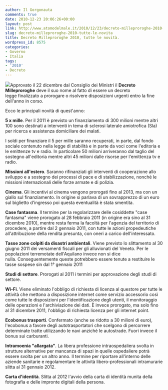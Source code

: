 ```yaml
---
author: Il Gorgonauta
comments: true
date: 2010-12-23 20:06:26+00:00
layout: post
link: http://www.atomodelmale.it/2010/12/23/decreto-milleproroghe-2010-tutte-le-novita/
slug: decreto-milleproroghe-2010-tutte-le-novita
title: Decreto Milleproroghe 2010, tutte le novità.
wordpress_id: 8575
categories:
- Governo
- Italia
tags:
- '2010'
- Decreto
---
```


[![](http://www.atomodelmale.it/wp-content/uploads/2010/12/euro-ciao-258.jpg)](http://www.atomodelmale.it/wp-content/uploads/2010/12/euro-ciao-258.jpg)Approvato il 22 dicembre dal Consiglio dei Ministri il **Decreto Milleproroghe** deve il suo nome al fatto di essere un decreto legge finalizzato a prorogare o risolvere disposizioni urgenti entro la fine dell'anno in corso.

Ecco le principali novità di quest'anno:

**5 x mille**. Per il 2011 è previsto un finanziamento di 300 milioni mentre altri 100 sono destinati a interventi in tema di sclerosi laterale amiotrofica (Sla) per ricerca e assistenza domiciliare dei malati.

I soldi per finanziare il 5 per mille saranno recuperati, in parte, dal fondo sociale contenuto nella legge di stabilità e in parte da voci come l'editoria e le emittenze tv e radio. In particolare 50 milioni arriveranno dal taglio del sostegno all'editoria mentre altri 45 milioni dalle risorse per l'emittenza tv e radio.

**Missioni all'estero**. Saranno rifinanziati gli interventi di cooperazione allo sviluppo e a sostegno dei processi di pace e di stabilizzazione, nonchè le missioni internazionali delle forze armate e di polizia.

**Cinema**. Gli incentivi al cinema vengono prorogati fino al 2013, ma con un giallo sul finanziamento. In origine si parlava di un sovrapprezzo di un euro sul biglietto d'ingresso poi questa eventualità è stata smentita. <!-- more -->



**Case fantasma**. Il termine per la regolarizzare delle cosiddette "case fantasma" viene prorogato al 28 febbraio 2011 (in origine era sino al 31 dicembre 2010), mentre resta ferma la facoltà per l'agenzia del territorio di procedere, a partire dal 2 gennaio 2011, con tutte le azioni propedeutiche all'attribuzione della rendita presunta, con oneri a carico dell'interessato.

**Tasse zone colpiti da disastri ambientali**. Viene previsto lo slittamento al 30 giugno 2011 dei versamenti fiscali per gli alluvionati del Veneto. Per le popolazioni terremotate dell'Aquilano invece non si dice nulla. Conseguentemente queste potrebbero essere tenute a restituire le tasse sospese sin dal 1° gennaio 2011

**Studi di settore**. Prorogati al 2011 i termini per approvazione degli studi di settore.

**Wi-Fi**. Viene eliminato l'obbligo di richiesta di licenza al questore per tutte le attività che mettono a disposizione internet come servizio accessorio così come tutte le disposizioni per l'identificazione degli utenti, il monitoraggio delle operazioni e l'archiviazione dei dati. È invece prorogato, ma solo fino al 31 dicembre 2011, l'obbligo di richiesta licenza per gli internet point.

**Ecobonus trasporti**. Confermato (anche se ridotto a 30 milioni di euro), l'ecobonus a favore degli autotrasportatori che scelgono di percorrere determinate tratte utilizzando le navi anziché le autostrade. Fuori invece il bonus sui carburanti.

**Intramoenia "allargata"**. La libera professione intraospedaliera svolta in strutture alternative per mancanza di spazi in quelle ospedaliere potrà essere svolta per un altro anno. Il termine per riportare all'interno delle aziende sanitarie e regolamentare le attività libero-professionali intramurarie slitta al 31 gennaio 2012.

**Carta d'identità**. Slitta al 2012 l'avvio della carta di identità munita della fotografia e delle impronte digitali della persona.
